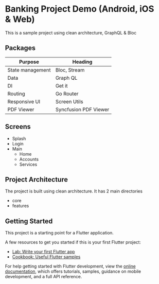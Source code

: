 # Banking Project Demo (Android, iOS & Web)

This is a sample project using clean architecture, GraphQL & Bloc

## Packages

| Purpose           | Heading               |
| ---------         | -------               |
| State management  |  Bloc, Stream         |
| Data              |  Graph QL             |
| DI                |  Get it               |
| Routing           |  Go Router            |
| Responsive UI     |  Screen Utils         |
| PDF Viewer        |  Syncfusion PDF Viewer|

## Screens

- Splash
- Login
- Main
  - Home
  - Accounts
  - Services
 
## Project Architecture

The project is built using clean architecture. It has 2 main directories

- core
- features

## Getting Started

This project is a starting point for a Flutter application.

A few resources to get you started if this is your first Flutter project:

- [Lab: Write your first Flutter app](https://docs.flutter.dev/get-started/codelab)
- [Cookbook: Useful Flutter samples](https://docs.flutter.dev/cookbook)

For help getting started with Flutter development, view the
[online documentation](https://docs.flutter.dev/), which offers tutorials,
samples, guidance on mobile development, and a full API reference.
